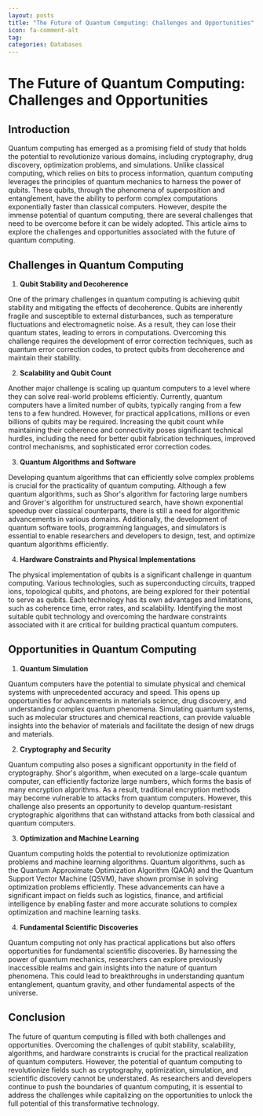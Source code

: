 ```yaml
---
layout: posts
title: "The Future of Quantum Computing: Challenges and Opportunities"
icon: fa-comment-alt
tag:      
categories: Databases
---
```



# The Future of Quantum Computing: Challenges and Opportunities

## Introduction

Quantum computing has emerged as a promising field of study that holds the potential to revolutionize various domains, including cryptography, drug discovery, optimization problems, and simulations. Unlike classical computing, which relies on bits to process information, quantum computing leverages the principles of quantum mechanics to harness the power of qubits. These qubits, through the phenomena of superposition and entanglement, have the ability to perform complex computations exponentially faster than classical computers. However, despite the immense potential of quantum computing, there are several challenges that need to be overcome before it can be widely adopted. This article aims to explore the challenges and opportunities associated with the future of quantum computing.

## Challenges in Quantum Computing

1. **Qubit Stability and Decoherence**

One of the primary challenges in quantum computing is achieving qubit stability and mitigating the effects of decoherence. Qubits are inherently fragile and susceptible to external disturbances, such as temperature fluctuations and electromagnetic noise. As a result, they can lose their quantum states, leading to errors in computations. Overcoming this challenge requires the development of error correction techniques, such as quantum error correction codes, to protect qubits from decoherence and maintain their stability.

2. **Scalability and Qubit Count**

Another major challenge is scaling up quantum computers to a level where they can solve real-world problems efficiently. Currently, quantum computers have a limited number of qubits, typically ranging from a few tens to a few hundred. However, for practical applications, millions or even billions of qubits may be required. Increasing the qubit count while maintaining their coherence and connectivity poses significant technical hurdles, including the need for better qubit fabrication techniques, improved control mechanisms, and sophisticated error correction codes.

3. **Quantum Algorithms and Software**

Developing quantum algorithms that can efficiently solve complex problems is crucial for the practicality of quantum computing. Although a few quantum algorithms, such as Shor's algorithm for factoring large numbers and Grover's algorithm for unstructured search, have shown exponential speedup over classical counterparts, there is still a need for algorithmic advancements in various domains. Additionally, the development of quantum software tools, programming languages, and simulators is essential to enable researchers and developers to design, test, and optimize quantum algorithms efficiently.

4. **Hardware Constraints and Physical Implementations**

The physical implementation of qubits is a significant challenge in quantum computing. Various technologies, such as superconducting circuits, trapped ions, topological qubits, and photons, are being explored for their potential to serve as qubits. Each technology has its own advantages and limitations, such as coherence time, error rates, and scalability. Identifying the most suitable qubit technology and overcoming the hardware constraints associated with it are critical for building practical quantum computers.

## Opportunities in Quantum Computing

1. **Quantum Simulation**

Quantum computers have the potential to simulate physical and chemical systems with unprecedented accuracy and speed. This opens up opportunities for advancements in materials science, drug discovery, and understanding complex quantum phenomena. Simulating quantum systems, such as molecular structures and chemical reactions, can provide valuable insights into the behavior of materials and facilitate the design of new drugs and materials.

2. **Cryptography and Security**

Quantum computing also poses a significant opportunity in the field of cryptography. Shor's algorithm, when executed on a large-scale quantum computer, can efficiently factorize large numbers, which forms the basis of many encryption algorithms. As a result, traditional encryption methods may become vulnerable to attacks from quantum computers. However, this challenge also presents an opportunity to develop quantum-resistant cryptographic algorithms that can withstand attacks from both classical and quantum computers.

3. **Optimization and Machine Learning**

Quantum computing holds the potential to revolutionize optimization problems and machine learning algorithms. Quantum algorithms, such as the Quantum Approximate Optimization Algorithm (QAOA) and the Quantum Support Vector Machine (QSVM), have shown promise in solving optimization problems efficiently. These advancements can have a significant impact on fields such as logistics, finance, and artificial intelligence by enabling faster and more accurate solutions to complex optimization and machine learning tasks.

4. **Fundamental Scientific Discoveries**

Quantum computing not only has practical applications but also offers opportunities for fundamental scientific discoveries. By harnessing the power of quantum mechanics, researchers can explore previously inaccessible realms and gain insights into the nature of quantum phenomena. This could lead to breakthroughs in understanding quantum entanglement, quantum gravity, and other fundamental aspects of the universe.

## Conclusion

The future of quantum computing is filled with both challenges and opportunities. Overcoming the challenges of qubit stability, scalability, algorithms, and hardware constraints is crucial for the practical realization of quantum computers. However, the potential of quantum computing to revolutionize fields such as cryptography, optimization, simulation, and scientific discovery cannot be understated. As researchers and developers continue to push the boundaries of quantum computing, it is essential to address the challenges while capitalizing on the opportunities to unlock the full potential of this transformative technology.